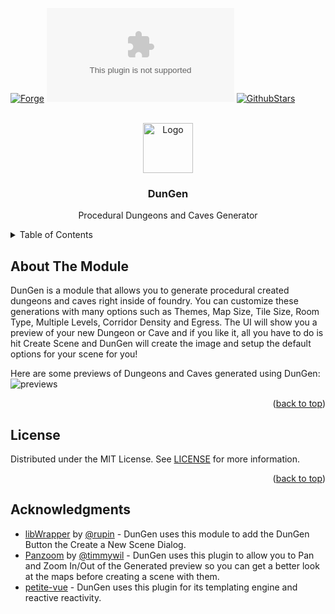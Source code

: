 <a name="readme-top"></a>

<!-- PROJECT SHIELDS -->
[![Forge][forge-installs]][forge-url]
[![Downloads][latest-download]][latest-download-url]
[![GithubStars][github-starts]][github-url]

<!-- PROJECT LOGO -->
<br />
<div align="center">
  <a href="https://github.com/mouse0270/foundryvtt-dungen">
    <img src="https://user-images.githubusercontent.com/564874/207087720-f1e3a8dc-29f7-4c52-b962-87e3854c1251.png" alt="Logo" width="80" height="80">
  </a>
  <h3 align="center">DunGen</h3>
  <p align="center">Procedural Dungeons and Caves Generator</p>
</div>

<!-- TABLE OF CONTENTS -->
<details>
	<summary>Table of Contents</summary>
	<ol>
		<li><a href="#about-the-module">About the Module</a></li>
		<li><a href="#license">License</a></li>
		<li><a href="#acknowledgments">Acknowledgments</a></li>
	</ol>
</details>

<!-- ABOUT THE PROJECT -->
## About The Module
DunGen is a module that allows you to generate procedural created dungeons and caves right inside of foundry. You can customize these generations with many options such as Themes, Map Size, Tile Size, Room Type, Multiple Levels, Corridor Density and Egress. The UI will show you a preview of your new Dungeon or Cave and if you like it, all you have to do is hit Create Scene and DunGen will create the image and setup the default options for your scene for you!

Here are some previews of Dungeons and Caves generated using DunGen:
![previews](https://user-images.githubusercontent.com/564874/207091606-fd62a301-d56c-46ef-8181-06cfd4726ad8.jpg)


<p align="right">(<a href="#readme-top">back to top</a>)</p>

<!-- LICENSE -->
## License
Distributed under the MIT License. See [LICENSE](https://github.com/mouse0270/foundryvtt-dungen/blob/master/LICENSE) for more information.

<p align="right">(<a href="#readme-top">back to top</a>)</p>

<!-- ACKNOWLEDGMENTS -->
## Acknowledgments
- [libWrapper](https://foundryvtt.com/packages/lib-wrapper) by [@rupin](https://foundryvtt.com/community/ruipin) - DunGen uses this module to add the DunGen Button the Create a New Scene Dialog.
- [Panzoom](https://github.com/timmywil/panzoom/) by [@timmywil](https://timmywil.com/) - DunGen uses this plugin to allow you to Pan and Zoom In/Out of the Generated preview so you can get a better look at the maps before creating a scene with them.
- [petite-vue](https://github.com/vuejs/petite-vue) - DunGen uses this plugin for its templating engine and reactive reactivity.



<!-- MARKDOWN LINKS & IMAGES -->
<!-- https://www.markdownguide.org/basic-syntax/#reference-style-links -->
[license-url]: https://github.com/mouse0270/foundryvtt-dungen/blob/master/LICENSE

[forge-installs]: https://img.shields.io/badge/dynamic/json?&colorB=90A959&label=Forge%20Installs&query=package.installs&suffix=%25&style=for-the-badge&url=https://forge-vtt.com/api/bazaar/package/foundryvtt-dungen
[forge-url]: https://forge-vtt.com/bazaar/package/foundryvtt-dungen

[latest-download]: https://img.shields.io/github/downloads/mouse0270/foundryvtt-dungen/latest/module.zip?color=5D4A66&label=DOWNLOADS&style=for-the-badge
[latest-download-url]: https://github.com/mouse0270/foundryvtt-dungen/releases/latest

[github-starts]: https://img.shields.io/github/stars/mouse0270/foundryvtt-dungen?logo=AddThis&logoColor=white&style=for-the-badge
[github-url]: https://github.com/mouse0270/foundryvtt-dungen
